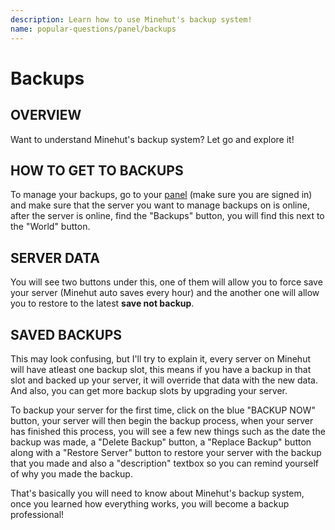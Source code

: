 ```yaml
---
description: Learn how to use Minehut's backup system!
name: popular-questions/panel/backups
---
```


# Backups

## OVERVIEW

Want to understand Minehut's backup system? Let go and explore it!

## HOW TO GET TO BACKUPS

To manage your backups, go to your [panel](https://minehut.com/panel/minecraft) (make sure you are signed in) and make sure that the server you want to manage backups on is online, after the server is online, find the "Backups" button, you will find this next to the "World" button.

## SERVER DATA

You will see two buttons under this, one of them will allow you to force save your server (Minehut auto saves every hour) and the another one will allow you to restore to the latest **save not backup**.

## SAVED BACKUPS

This may look confusing, but I'll try to explain it, every server on Minehut will have atleast one backup slot, this means if you have a backup in that slot and backed up your server, it will override that data with the new data. And also, you can get more backup slots by upgrading your server.

To backup your server for the first time, click on the blue "BACKUP NOW" button, your server will then begin the backup process, when your server has finished this process, you will see a few new things such as the date the backup was made, a "Delete Backup" button, a "Replace Backup" button along with a "Restore Server" button to restore your server with the backup that you made and also a "description" textbox so you can remind yourself of why you made the backup.

That's basically you will need to know about Minehut's backup system, once you learned how everything works, you will become a backup professional!
